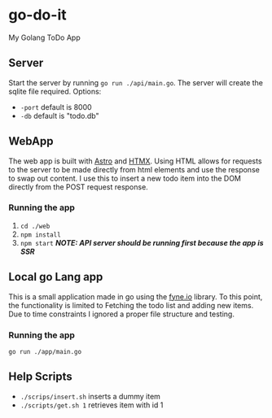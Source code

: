 # go-do-it

My Golang ToDo App

## Server

Start the server by running `go run ./api/main.go`.
The server will create the sqlite file required.
Options:

- `-port` default is 8000
- `-db` default is "todo.db"

## WebApp

The web app is built with [Astro](https://docs.astro.build/en/getting-started/) and [HTMX](https://thevalleyofcode.com/htmx).
Using HTML allows for requests to the server to be made directly from html elements and use the response to swap out content. I use this to insert a new todo item into the DOM directly from the POST request response.

### Running the app

1.  `cd ./web`
2.  `npm install`
3.  `npm start` _**NOTE: API server should be running first because the app is SSR**_

## Local go Lang app

This is a small application made in go using the [fyne.io](https://docs.fyne.io/started/) library. To this point, the functionality is limited to Fetching the todo list and adding new items.
Due to time constraints I ignored a proper file structure and testing.

### Running the app

`go run ./app/main.go`

## Help Scripts

- `./scrips/insert.sh` inserts a dummy item
- `./scripts/get.sh 1` retrieves item with id 1
